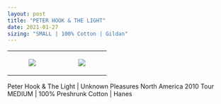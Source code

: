 ```yaml
---
layout: post
title: "PETER HOOK & THE LIGHT"
date: 2021-01-27
sizing: "SMALL | 100% Cotton | Gildan"
---
```




<table style="width:100%;"><tr><td style="vertical-align:top;">
      <figure class="tmblr-full" data-orig-height="2048" data-orig-width="1365" data-orig-src="https://concertshirts.netlify.app/shirts/0232/0232-01.jpg"><img src="https://64.media.tumblr.com/63d9e537ca8877b30aca31053614f721/defd8b96ee08698d-13/s540x810/2814c96a40243d9342870c72c54fbbdc05d46143.jpg" data-orig-height="2048" data-orig-width="1365" data-orig-src="https://concertshirts.netlify.app/shirts/0232/0232-01.jpg"/></figure></td>
    <td style="vertical-align:top;">
      <figure class="tmblr-full" data-orig-height="2048" data-orig-width="1365" data-orig-src="https://concertshirts.netlify.app/shirts/0232/0232-02.jpg"><img src="https://64.media.tumblr.com/bb0efd72856bad9012fd0774870a0a05/defd8b96ee08698d-b3/s540x810/6b9db2397de81419d6430431a53c6dfd1ed78020.jpg" data-orig-height="2048" data-orig-width="1365" data-orig-src="https://concertshirts.netlify.app/shirts/0232/0232-02.jpg"/></figure></td>
  </tr></table><p>
  Peter Hook &amp; The Light | Unknown Pleasures North America 2010 Tour<br/>MEDIUM | 100% Preshrunk Cotton | Hanes
</p>
